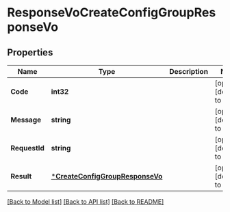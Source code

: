 # ResponseVoCreateConfigGroupResponseVo

## Properties
Name | Type | Description | Notes
------------ | ------------- | ------------- | -------------
**Code** | **int32** |  | [optional] [default to null]
**Message** | **string** |  | [optional] [default to null]
**RequestId** | **string** |  | [optional] [default to null]
**Result** | [***CreateConfigGroupResponseVo**](CreateConfigGroupResponseVo.md) |  | [optional] [default to null]

[[Back to Model list]](../README.md#documentation-for-models) [[Back to API list]](../README.md#documentation-for-api-endpoints) [[Back to README]](../README.md)



